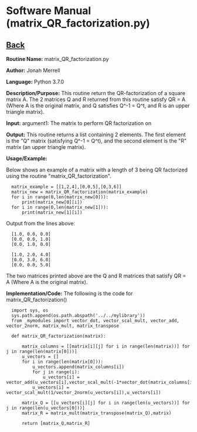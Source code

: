 # Software Manual (matrix_QR_factorization.py)

## [Back](../softwaremanual)

**Routine Name:**           matrix_QR_factorization.py

**Author:** Jonah Merrell

**Language:** Python 3.7.0

**Description/Purpose:** This routine return the QR-factorization of a square matrix A. The 2 matrices Q and R returned from this routine satisfy QR = A (Where A is the original matrix, and Q satisfies Q^-1 = Q^t, and R is an upper triangle matrix).

**Input:** argument1: The matrix to perform QR factorization on<br>
		   
**Output:** This routine returns a list containing 2 elements. The first element is the
 "Q" matrix (satisfying Q^-1 = Q^t), and the second element is the "R" matrix (an upper triangle matrix).

**Usage/Example:**

Below shows an example of a matrix with a length of 3 being QR factorized using the routine
 "matrix_QR_factorization". 

      matrix_example = [[1,2,4],[0,0,5],[0,3,6]]
      matrix_new = matrix_QR_factorization(matrix_example)
      for i in range(0,len(matrix_new[0])):
          print(matrix_new[0][i])
      for i in range(0,len(matrix_new[1])):
          print(matrix_new[1][i])

Output from the lines above:

      [1.0, 0.0, 0.0]
      [0.0, 0.0, 1.0]
      [0.0, 1.0, 0.0]
	  
      [1.0, 2.0, 4.0]
      [0.0, 3.0, 6.0]
      [0.0, 0.0, 5.0]

The two matrices printed above are the Q and R matrices that satisfy QR = A (Where A is the original matrix).

**Implementation/Code:** The following is the code for matrix_QR_factorization()


      import sys, os
      sys.path.append(os.path.abspath('../../mylibrary'))
      from _mymodules import vector_dot, vector_scal_mult, vector_add, vector_2norm, matrix_mult, matrix_transpose
      
      def matrix_QR_factorization(matrix):
      
          matrix_columns = [[matrix[i][j] for i in range(len(matrix))] for j in range(len(matrix[0]))]
          u_vectors = []
          for i in range(len(matrix[0])):
              u_vectors.append(matrix_columns[i])
              for j in range(i):
                  u_vectors[i] = vector_add(u_vectors[i],vector_scal_mult(-1*vector_dot(matrix_columns[i],u_vectors[j]),u_vectors[j]))
              u_vectors[i] = vector_scal_mult(1/vector_2norm(u_vectors[i]),u_vectors[i])
      
          matrix_Q = [[u_vectors[i][j] for i in range(len(u_vectors))] for j in range(len(u_vectors[0]))]
          matrix_R = matrix_mult(matrix_transpose(matrix_Q),matrix)
      
          return [matrix_Q,matrix_R]

